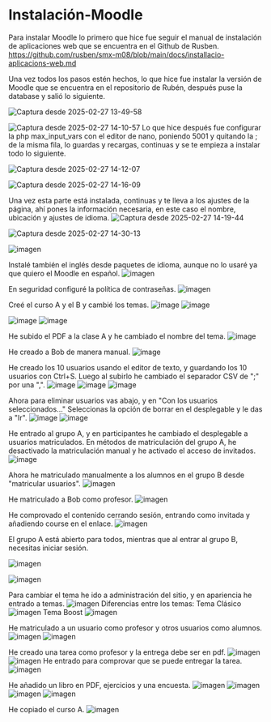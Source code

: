 # Instalación-Moodle

Para instalar Moodle lo primero que hice fue seguir el manual de instalación de aplicaciones web que se encuentra en el Github de Rusben. https://github.com/rusben/smx-m08/blob/main/docs/installacio-aplicacions-web.md 

Una vez todos los pasos estén hechos, lo que hice fue instalar la versión de Moodle que se encuentra en el repositorio de Rubén, después puse la database y salió lo siguiente.

![Captura desde 2025-02-27 13-49-58](https://github.com/user-attachments/assets/4fe4f315-a556-47bd-9bb8-8b4f6b42ff73)

![Captura desde 2025-02-27 14-10-57](https://github.com/user-attachments/assets/1d509d3e-ad4d-40e3-b543-f1f7e68227e5)
Lo que hice después fue configurar la php max_input_vars con el editor de nano, poniendo 5001 y quitando la ; de la misma fila, lo guardas y recargas, continuas y se te empieza a instalar todo lo siguiente.

![Captura desde 2025-02-27 14-12-07](https://github.com/user-attachments/assets/f149b28d-6d59-40fc-ae3d-91713a9f2a9a)

![Captura desde 2025-02-27 14-16-09](https://github.com/user-attachments/assets/6497fd7d-6dcd-4434-ae3f-c878939d3399)

Una vez esta parte está instalada, continuas y te lleva a los ajustes de la página, ahí pones la información necesaria, en este caso el nombre, ubicación y ajustes de idioma.
![Captura desde 2025-02-27 14-19-44](https://github.com/user-attachments/assets/32284a08-712e-48d4-b2e7-bcd0c92ac029)

![Captura desde 2025-02-27 14-30-13](https://github.com/user-attachments/assets/507ea130-e9cd-4bdd-81cc-037efc512087)

![imagen](https://github.com/user-attachments/assets/488f4bce-3283-450c-b156-1ad442e64cf6)

Instalé también el inglés desde paquetes de idioma, aunque no lo usaré ya que quiero el Moodle en español.
![imagen](https://github.com/user-attachments/assets/fe925e40-e18b-499f-853e-c134d15d0245)

En seguridad configuré la política de contraseñas.
![imagen](https://github.com/user-attachments/assets/0198d05e-b2a8-469e-aa7a-833e0d9ef7c0)

Creé el curso A y el B y cambié los temas.
![image](https://github.com/user-attachments/assets/3acddd2c-627b-4bd4-83c1-f5dd7a28b611)
![image](https://github.com/user-attachments/assets/f555e490-0cf4-4750-bade-a68c9e4dcd92)


![image](https://github.com/user-attachments/assets/3e404bc7-a2b2-4759-9a05-447c1d97bad2)
![image](https://github.com/user-attachments/assets/2d4ce9a1-428b-419e-bc3b-37354b764cb9)

He subido el PDF a la clase A y he cambiado el nombre del tema.
![image](https://github.com/user-attachments/assets/c5b8dcaf-ffb3-4d53-88b4-cd423a63a4cb)

He creado a Bob de manera manual.
![image](https://github.com/user-attachments/assets/025132ec-be02-4209-acb4-e1d56214f3bb)

He creado los 10 usuarios usando el editor de texto, y guardando los 10 usuarios con Ctrl+S. Luego al subirlo he cambiado el separador CSV de ";" por una ",".
![image](https://github.com/user-attachments/assets/d51c1b7d-7396-4758-80e5-879b146e948a)
![image](https://github.com/user-attachments/assets/2e5613f9-f55a-4bff-8d84-8c4ec3202c94)
![image](https://github.com/user-attachments/assets/971e66f4-1bb5-4fd7-bbe0-e8a5dff08f3e)

Ahora para eliminar usuarios vas abajo, y en "Con los usuarios seleccionados..." Seleccionas la opción de borrar en el desplegable y le das a "Ir".
![image](https://github.com/user-attachments/assets/cab87b5c-1c34-4278-b92f-8056f0681611)
![image](https://github.com/user-attachments/assets/e54c2bdd-05e9-4c4f-bd4d-4927827af361)

He entrado al grupo A, y en participantes he cambiado el desplegable a usuarios matriculados. En métodos de matriculación del grupo A, he desactivado la matriculación manual y he activado el acceso de invitados.
![image](https://github.com/user-attachments/assets/0597cbf7-8b41-4344-9d5c-3d4916ac8ba5)

Ahora he matriculado manualmente a los alumnos en el grupo B desde "matricular usuarios".
![imagen](https://github.com/user-attachments/assets/8ec69ff5-47f8-4b57-9fe1-a2565ea9851b)

He matriculado a Bob como profesor.
![imagen](https://github.com/user-attachments/assets/b0363691-ef9c-496f-8a19-a459fe5ccd14)

He comprovado el contenido cerrando sesión, entrando como invitada y añadiendo course en el enlace.
![imagen](https://github.com/user-attachments/assets/3c94cadd-13e1-4ec9-8046-2b299e45cad4)

El grupo A está abierto para todos, mientras que al entrar al grupo B, necesitas iniciar sesión.

![imagen](https://github.com/user-attachments/assets/8a57f3e7-4084-430e-bf59-95a72af4de4f)

![imagen](https://github.com/user-attachments/assets/1f9c87a0-c7cf-4451-a29f-62e01e769102)

Para cambiar el tema he ido a administración del sitio, y en apariencia he entrado a temas.
![imagen](https://github.com/user-attachments/assets/c6fd04fc-96bf-44ef-9286-f6363b7a6e0c)
Diferencias entre los temas:
Tema Clásico
![imagen](https://github.com/user-attachments/assets/917957ef-4596-4837-b279-28d8e94cd5aa)
Tema Boost
![imagen](https://github.com/user-attachments/assets/875dae0e-6173-4989-9122-bc19bb9933d2)

He matriculado a un usuario como profesor y otros usuarios como alumnos. 
![imagen](https://github.com/user-attachments/assets/93c053f4-ce52-4453-9480-b1e9d1deab1e)
![imagen](https://github.com/user-attachments/assets/31876d62-86f7-4156-b46a-319d8d8b356d)

He creado una tarea como profesor y la entrega debe ser en pdf.
![imagen](https://github.com/user-attachments/assets/b45c1001-b178-4c81-9c5f-2e6661de051b)
![imagen](https://github.com/user-attachments/assets/b8a8825a-1c92-46af-92e7-496c3371d457)
He entrado para comprovar que se puede entregar la tarea.
![imagen](https://github.com/user-attachments/assets/1f304423-00a6-4f57-9b98-ffec5a6bc0b5)

He añadido un libro en PDF, ejercicios y una encuesta.
![imagen](https://github.com/user-attachments/assets/85a668ed-8ad7-4ed8-b62d-28c454b4bcad)
![imagen](https://github.com/user-attachments/assets/c5c18fdf-8de4-4a0f-a083-c3a798c9ae37)
![imagen](https://github.com/user-attachments/assets/d5861b63-121d-48ea-8026-05170be6ff08)
![imagen](https://github.com/user-attachments/assets/ad082f9e-b584-4da4-b1b9-0e72766fbf8a)

He copiado el curso A.
![imagen](https://github.com/user-attachments/assets/6af96bef-6ac6-42c0-b8b4-628c94cdc080)




